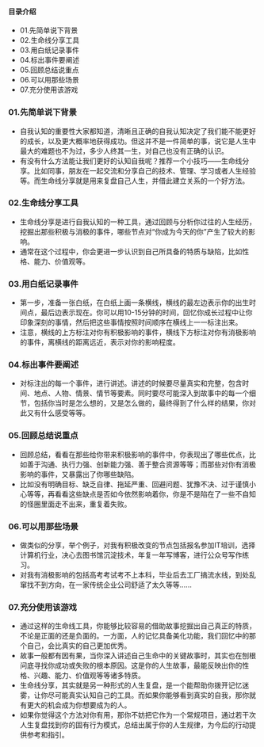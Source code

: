 #### 目录介绍
- 01.先简单说下背景
- 02.生命线分享工具
- 03.用白纸记录事件
- 04.标出事件要阐述
- 05.回顾总结说重点
- 06.可以用那些场景
- 07.充分使用该游戏



### 01.先简单说下背景
- 自我认知的重要性大家都知道，清晰且正确的自我认知决定了我们能不能更好的成长，以及更大概率地获得成功。但这并不是一件简单的事，说它是人生中最大的难题也不为过，多少人终其一生，对自己也没有正确的认识。
- 有没有什么方法能让我们更好的认知自我呢？推荐一个小技巧——生命线分享。比如同事，朋友在一起交流和分享自己的技术、管理、学习或者人生经验等。而生命线分享就是用来复盘自己人生，并借此建立关系的一个好方法。



### 02.生命线分享工具
- 生命线分享是进行自我认知的一种工具，通过回顾与分析你过往的人生经历，挖掘出那些积极与消极的事件，哪些节点对“你成为今天的你”产生了较大的影响。
- 通常在这个过程中，你会更进一步认识到自己所具备的特质与缺陷，比如性格、能力、价值观等。



### 03.用白纸记录事件
- 第一步，准备一张白纸，在白纸上画一条横线，横线的最左边表示你的出生时间点，最后边表示现在。你可以用10-15分钟的时间，回忆你成长过程中让你印象深刻的事情，然后把这些事情按照时间顺序在横线上一一标注出来。
- 注意，横线的上方标注对你有积极影响的事件，横线下方标注对你有消极影响的事件，离横线的距离远近，表示对你的影响程度。



### 04.标出事件要阐述
- 对标注出的每一个事件，进行讲述。讲述的时候要尽量真实和完整，包含时间、地点、人物、情景、情节等要素。同时要尽可能深入到故事中的每一个细节，包括你当时是怎么想的，又是怎么做的，最终得到了什么样的结果，你对此又有什么感受等等。



### 05.回顾总结说重点
- 回顾总结，看看在那些给你带来积极影响的事件中，你表现出了哪些优点，比如善于沟通、执行力强、创新能力强、善于整合资源等等；而那些对你有消极影响的事件，又暴露出了你哪些缺陷。
- 比如没有明确目标、缺乏自律、拖延严重、回避问题、犹豫不决、过于谨慎小心等等，再看看这些缺点是否如今依然影响着你，你是不是陷在了一些不自知的怪圈里面走不出来，重复着失败。



### 06.可以用那些场景
- 做类似的分享，举个例子，对我有积极改变的节点包括报名参加IT培训，选择计算机行业，决心去图书馆沉淀技术，年复一年写博客，进行公众号写作练习。
- 对我有消极影响的包括高考考试考不上本科，毕业后去工厂搞流水线，到处乱窜找不到方向，在一家传统企业公司舒适了太久等等……



### 07.充分使用该游戏
- 通过这样的生命线工具，你能够比较容易的借助故事挖掘出自己真正的特质，不论是正面的还是负面的。一方面，人的记忆具备美化功能，我们回忆中的那个自己，会比真实的自己更加优秀。
- 故事一般都有因有果，当你深入讲述自己生命中的关键故事时，其实也在刨根问底寻找你成功或失败的根本原因。这是你的人生故事，最能反映出你的性格、兴趣、能力、价值观等等诸多特质。
- 生命线分享，其实就是另一种形式的人生复盘，是一个能帮助你拨开记忆迷雾，让你尽可能真实认知自己的工具。而如果你能够看到真实的自我，那你就有更大的机会成为你想要成为的人。
- 如果你觉得这个方法对你有用，那你不妨把它作为一个常规项目，通过若干次人生复盘找到你的固有行为模式，总结出属于你的人生规律，为今后的行动提供参考和指引。


























